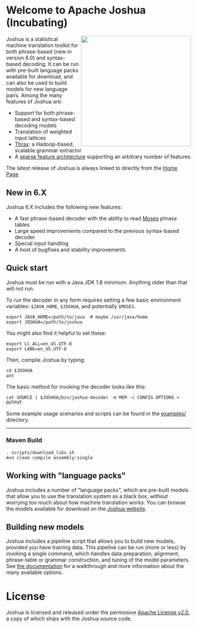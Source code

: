# Welcome to Apache Joshua (Incubating)
<img src="https://s.apache.org/joshua_logo" align="right" width="300" />

Joshua is a statistical machine translation toolkit for both
phrase-based (new in version 6.0) and syntax-based decoding. It can be
run with pre-built language packs available for download, and can also
be used to build models for new language pairs. Among the many features of
Joshua are:

 * Support for both phrase-based and syntax-based decoding models
 * Translation of weighted input lattices
 * [Thrax](http://joshua.incubator.apache.org/6.0/thrax.html): a Hadoop-based, scalable grammar extractor
 * A [sparse feature architecture](http://cs.jhu.edu/~post/joshua-docs/md_sparse_features.html) supporting an arbitrary number of features

The latest release of Joshua is always linked to directly from the [Home Page](http://joshua.incubator.apache.org)

## New in 6.X

Joshua 6.X includes the following new features:

 * A fast phrase-based decoder with the ability to read [Moses](http://statmt.org/moses) phrase tables
 * Large speed improvements compared to the previous syntax-based decoder
 * Special input handling
 * A host of bugfixes and stability improvements

## Quick start

Joshua must be run with a Java JDK 1.8 minimum. Anything older than that will not run.

To run the decoder in any form requires setting a few basic environment
variables: `$JAVA_HOME`, `$JOSHUA`, and potentially `$MOSES`.

    export JAVA_HOME=/path/to/java  # maybe /usr/java/home
    export JOSHUA=/path/to/joshua

You might also find it helpful to set these:

    export LC_ALL=en_US.UTF-8
    export LANG=en_US.UTF-8

Then, compile Joshua by typing:

    cd $JOSHUA
    ant 

The basic method for invoking the decoder looks like this:

    cat SOURCE | $JOSHUA/bin/joshua-decoder -m MEM -c CONFIG OPTIONS > OUTPUT

Some example usage scenarios and scripts can be found in the [examples/](https://github.com/apache/incubator-joshua/tree/master/examples) directory.

----
### Maven Build

    . scripts/download_libs.sh 
    mvn clean compile assembly:single

## Working with "language packs"

Joshua includes a number of "language packs", which are pre-built models that
allow you to use the translation system as a black box, without worrying too
much about how machine translation works. You can browse the models available
for download on the [Joshua website](http://joshua.incubator.apache.org/language-packs/).

## Building new models

Joshua includes a pipeline script that allows you to build new models, provided
you have training data.  This pipeline can be run (more or less) by invoking a
single command, which handles data preparation, alignment, phrase-table or
grammar construction, and tuning of the model parameters. See [the documentation](http://joshua.incubator.apache.org/pipeline.html)
for a walkthrough and more information about the many available options.

# License
Joshua is licensed and released under the permissive [Apache License v2.0](http://www.apache.org/licenses/LICENSE-2.0), a copy of which ships with the Joshua source code.